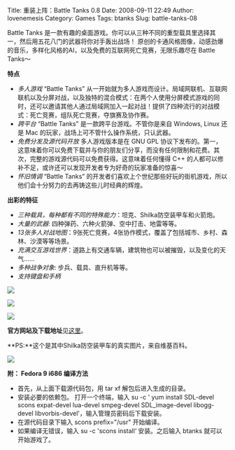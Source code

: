 Title: 重装上阵：Battle Tanks 0.8
Date: 2008-09-11 22:49
Author: lovenemesis
Category: Games
Tags: btanks
Slug: battle-tanks-08

Battle Tanks
是一款有趣的桌面游戏。你可以从三种不同的重型载具里选择其一，然后用五花八门的武器将你对手轰出战场！
原创的卡通风格图像，动感劲爆的音乐，多样化风格的AI，以及免费的互联网死亡竞赛，无限乐趣尽在
Battle Tanks～

**特点**

-   *多人游戏* “Battle Tanks”
    从一开始就为多人游戏而设计。局域网联机、互联网联机以及分屏对战，以及独特的混合模式：在两个人使用分屏模式游戏的同时，还可以邀请其他人通过局域网加入一起对战！提供了四种流行的对战模式：死亡竞赛，组队死亡竞赛，夺旗赛及协作赛。
-   *跨平台* “Battle Tanks” 是一款跨平台游戏。不管你是来自 Windows,
    Linux 还是 Mac 的玩家，战场上可不管什么操作系统，只认武器。
-   *免费分发及源代码开放* 多人游戏版本是在 GNU GPL
    协议下发布的。第一，这意味着你可以免费下载并与你的朋友们分享，而没有任何限制和花费。其次，完整的游戏源代码可以免费获得。这意味着任何懂得
    C++
    的人都可以修补不足，或许还可以发现开发者专为好奇的玩家准备的惊喜～
-   *怀旧情调* “Battle Tanks”
    的开发者们喜欢上个世纪那些好玩的街机游戏，所以他们会十分努力的去再铸这些儿时经典的辉煌。

**出彩的特征**

-   *三种载具，每种都有不同的特殊能力*：坦克、Shilka防空装甲车和火箭炮。
-   *大量的武器*: 四种弹药、六种火箭弹、空中打击、地雷等等。
-   *13张多人对战地图*：9张死亡竞赛，4张协作模式，覆盖了包括城市、乡村、森林、沙漠等等场景。
-   *充满交互游戏世界*：道路上有交通车辆，建筑物也可以被摧毁，以及变化的天气……
-   *多种战争对象*: 步兵、载具、直升机等等。
-   *支持键盘和手柄*

[![](http://i.linuxtoy.org/i/2008/09/scr0001-big-300x224.jpg)](http://i.linuxtoy.org/i/2008/09/scr0001-big.jpg)

[![](http://i.linuxtoy.org/i/2008/09/scr0011-big-300x224.jpg)](http://i.linuxtoy.org/i/2008/09/scr0011-big.jpg)

[![](http://i.linuxtoy.org/i/2008/09/scr0018-big-300x225.jpg)](http://i.linuxtoy.org/i/2008/09/scr0018-big.jpg)

**官方网站及下载地址**见[这里](http://btanks.sourceforge.net/blog/)。

**PS:**这个是其中Shilka防空装甲车的真实图片，来自维基百科。

[![](http://i.linuxtoy.org/i/2008/09/300px-zsu-23-4_shilka_togliatti_russia-2.jpg)](http://i.linuxtoy.org/i/2008/09/300px-zsu-23-4_shilka_togliatti_russia-2.jpg)

**附： Fedora 9 i686 编译方法**

-   首先，从上面下载源代码包，用 tar xf 解包后进入生成的目录。
-   安装必要的依赖包。 打开一个终端，输入 su -c ' yum install SDL-devel
    scons expat-devel lua-devel smpeg-devel SDL\_image-devel
    libogg-devel libvorbis-devel'，输入管理员密码后下载安装。
-   在源代码目录下输入 scons prefix="/usr" 开始编译。
-   如果编译无错误，输入 su -c 'scons install‘ 安装。之后输入 btanks
    就可以开始游戏了。

